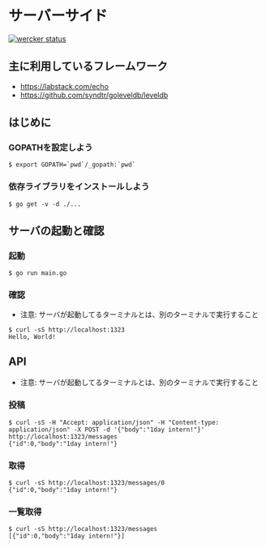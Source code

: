 # サーバーサイド

[![wercker status](https://app.wercker.com/status/dd5bc401a99482c7b7e8f41cec4d5c8b/s/master "wercker status")](https://app.wercker.com/project/bykey/dd5bc401a99482c7b7e8f41cec4d5c8b)

## 主に利用しているフレームワーク

* https://labstack.com/echo
* https://github.com/syndtr/goleveldb/leveldb


## はじめに

### GOPATHを設定しよう

```shell
$ export GOPATH=`pwd`/_gopath:`pwd`
```

### 依存ライブラリをインストールしよう

```shell
$ go get -v -d ./...
```

## サーバの起動と確認

### 起動

```shell
$ go run main.go
```

### 確認

* 注意: サーバが起動してるターミナルとは、別のターミナルで実行すること

```shell
$ curl -sS http://localhost:1323
Hello, World!
```

## API

* 注意: サーバが起動してるターミナルとは、別のターミナルで実行すること

### 投稿

```shell
$ curl -sS -H "Accept: application/json" -H "Content-type: application/json" -X POST -d '{"body":"1day intern!"}' http://localhost:1323/messages
{"id":0,"body":"1day intern!"}
```

### 取得

```shell
$ curl -sS http://localhost:1323/messages/0
{"id":0,"body":"1day intern!"}
```

### 一覧取得

```shell
$ curl -sS http://localhost:1323/messages
[{"id":0,"body":"1day intern!"}]
```
